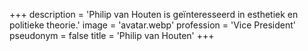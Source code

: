 +++
description = 'Philip van Houten is geïnteresseerd in esthetiek en politieke theorie.'
image = 'avatar.webp'
profession = 'Vice President'
pseudonym = false
title = 'Philip van Houten'
+++
